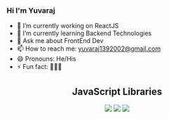 ### Hi I'm Yuvaraj



- 🔭 I’m currently working on ReactJS
- 🌱 I’m currently learning Backend Technologies
- 💬 Ask me about FrontEnd Dev
- 📫 How to reach me: yuvaraj1392002@gmail.com
- 😄 Pronouns: He/His
- ⚡ Fun fact: 🤭🤭🤭
<!--
<h1>Languages I know</h1>

  <img src="https://encrypted-tbn0.gstatic.com/images?q=tbn:ANd9GcT0j8JS1_nau7zTD5O6-i3opjV29qY7_oVEow&usqp=CAU"  style="height: 100px;"/>
  <img src="https://en.wikipedia.org/wiki/File:HTML5_logo_and_wordmark.svg" style="height: 100px;"/>
  <img src="https://upload.wikimedia.org/wikipedia/commons/thumb/d/d5/CSS3_logo_and_wordmark.svg/800px-CSS3_logo_and_wordmark.svg.png" style="height: 100px;"/>
  <img src="https://upload.wikimedia.org/wikipedia/commons/thumb/1/18/ISO_C%2B%2B_Logo.svg/225px-ISO_C%2B%2B_Logo.svg.png" style="height: 100px;"/>
  <br> -->
<center>
  <h2>JavaScript Libraries</h2>
  <img src="https://upload.wikimedia.org/wikipedia/commons/thumb/a/a7/React-icon.svg/330px-React-icon.svg.png" />

  


<img src="https://github-readme-stats.vercel.app/api?username=yuvi-dot-in" />
<img src="https://github-readme-stats.vercel.app/api/top-langs/?username=yuvi-dot-in&theme=tokyonight" />

</center>
